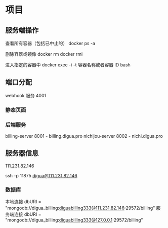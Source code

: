 # 项目

## 服务端操作

查看所有容器（包括已中止的）
docker ps -a

删除容器或镜像
docker rm <docker container id>
docker rmi <docker image id>

进入指定的容器中
docker exec -i -t 容器名称或者容器 ID bash

## 端口分配

webhook 服务 4001

### 静态页面

### 后端服务

billing-server 8001 - billing.digua.pro
nichijou-server 8002 - nichi.digua.pro

## 服务器信息

111.231.82.146

ssh -p 11875 digua@111.231.82.146

### 数据库

本地连接 dbURI = "mongodb://digua_billing:diguabilling333@111.231.82.146:29572/billing"
服务端连接 dbURI = "mongodb://digua_billing:diguabilling333@127.0.0.1:29572/billing"
